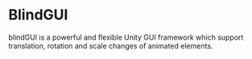 BlindGUI
========

blindGUI is a powerful and flexible Unity GUI framework which support translation, rotation and scale changes of animated elements.
